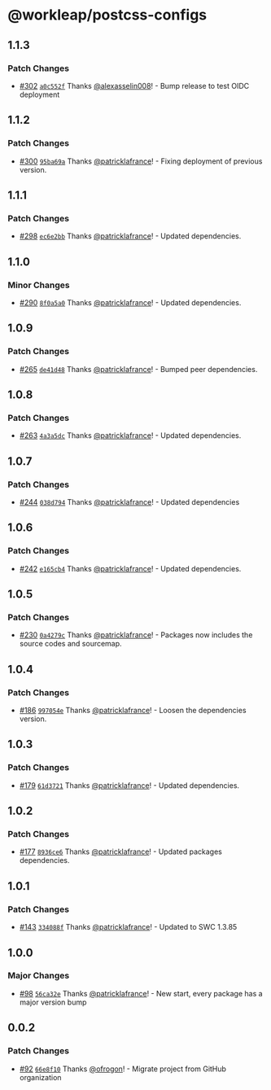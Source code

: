 # @workleap/postcss-configs

## 1.1.3

### Patch Changes

- [#302](https://github.com/workleap/wl-web-configs/pull/302) [`a0c552f`](https://github.com/workleap/wl-web-configs/commit/a0c552fb26428fe854077351b78fe6dbe393b140) Thanks [@alexasselin008](https://github.com/alexasselin008)! - Bump release to test OIDC deployment

## 1.1.2

### Patch Changes

- [#300](https://github.com/workleap/wl-web-configs/pull/300) [`95ba69a`](https://github.com/workleap/wl-web-configs/commit/95ba69af8f342cfd5a69c4dd067b851f7a4817c3) Thanks [@patricklafrance](https://github.com/patricklafrance)! - Fixing deployment of previous version.

## 1.1.1

### Patch Changes

- [#298](https://github.com/workleap/wl-web-configs/pull/298) [`ec6e2bb`](https://github.com/workleap/wl-web-configs/commit/ec6e2bba95dcedad667afae6ba99ed7d6ce27a6c) Thanks [@patricklafrance](https://github.com/patricklafrance)! - Updated dependencies.

## 1.1.0

### Minor Changes

- [#290](https://github.com/workleap/wl-web-configs/pull/290) [`8f0a5a0`](https://github.com/workleap/wl-web-configs/commit/8f0a5a03f8c1a55f22c41b1850d7d20a036b259d) Thanks [@patricklafrance](https://github.com/patricklafrance)! - Updated dependencies.

## 1.0.9

### Patch Changes

- [#265](https://github.com/workleap/wl-web-configs/pull/265) [`de41d48`](https://github.com/workleap/wl-web-configs/commit/de41d48452860a28ab15fa8537c0df33edc4133a) Thanks [@patricklafrance](https://github.com/patricklafrance)! - Bumped peer dependencies.

## 1.0.8

### Patch Changes

- [#263](https://github.com/workleap/wl-web-configs/pull/263) [`4a3a5dc`](https://github.com/workleap/wl-web-configs/commit/4a3a5dc47cf8eb129b9c220b6cbaa865567aa8b7) Thanks [@patricklafrance](https://github.com/patricklafrance)! - Updated dependencies.

## 1.0.7

### Patch Changes

- [#244](https://github.com/workleap/wl-web-configs/pull/244) [`038d794`](https://github.com/workleap/wl-web-configs/commit/038d794458289e344502a56fd563c71e8d6dd0f8) Thanks [@patricklafrance](https://github.com/patricklafrance)! - Updated dependencies

## 1.0.6

### Patch Changes

- [#242](https://github.com/workleap/wl-web-configs/pull/242) [`e165cb4`](https://github.com/workleap/wl-web-configs/commit/e165cb447e699e19f06d41532216e36c09d7b945) Thanks [@patricklafrance](https://github.com/patricklafrance)! - Updated dependencies.

## 1.0.5

### Patch Changes

- [#230](https://github.com/workleap/wl-web-configs/pull/230) [`0a4279c`](https://github.com/workleap/wl-web-configs/commit/0a4279c40b7c2ea76c7e1884a8e2fd744ca9b7c1) Thanks [@patricklafrance](https://github.com/patricklafrance)! - Packages now includes the source codes and sourcemap.

## 1.0.4

### Patch Changes

- [#186](https://github.com/workleap/wl-web-configs/pull/186) [`997054e`](https://github.com/workleap/wl-web-configs/commit/997054eb66118e5897ce686a446d98ac7ea6abd6) Thanks [@patricklafrance](https://github.com/patricklafrance)! - Loosen the dependencies version.

## 1.0.3

### Patch Changes

- [#179](https://github.com/workleap/wl-web-configs/pull/179) [`61d3721`](https://github.com/workleap/wl-web-configs/commit/61d37216198083ba78cd4b1480e38c8d772a6119) Thanks [@patricklafrance](https://github.com/patricklafrance)! - Updated dependencies.

## 1.0.2

### Patch Changes

- [#177](https://github.com/workleap/wl-web-configs/pull/177) [`8936ce6`](https://github.com/workleap/wl-web-configs/commit/8936ce677cad205caba2f13a71f5c9208f1dd5e6) Thanks [@patricklafrance](https://github.com/patricklafrance)! - Updated packages dependencies.

## 1.0.1

### Patch Changes

- [#143](https://github.com/workleap/wl-web-configs/pull/143) [`334088f`](https://github.com/workleap/wl-web-configs/commit/334088fac63aad6cc245ee3300da076e5c201287) Thanks [@patricklafrance](https://github.com/patricklafrance)! - Updated to SWC 1.3.85

## 1.0.0

### Major Changes

- [#98](https://github.com/workleap/wl-web-configs/pull/98) [`56ca32e`](https://github.com/workleap/wl-web-configs/commit/56ca32ee3194c51210aacc5189f3ebbec5a4a7b6) Thanks [@patricklafrance](https://github.com/patricklafrance)! - New start, every package has a major version bump

## 0.0.2

### Patch Changes

- [#92](https://github.com/workleap/wl-web-configs/pull/92) [`66e8f10`](https://github.com/workleap/wl-web-configs/commit/66e8f1033a987523c65fe9e61f53dac6d2e38777) Thanks [@ofrogon](https://github.com/ofrogon)! - Migrate project from GitHub organization
